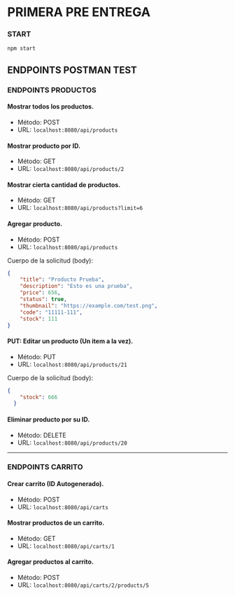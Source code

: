 # PRIMERA PRE ENTREGA

### START

```
npm start
```

## ENDPOINTS POSTMAN TEST


### ENDPOINTS PRODUCTOS

#### Mostrar todos los productos.
- Método: POST
- URL: `localhost:8080/api/products`


#### Mostrar producto por ID.
- Método: GET
- URL: `localhost:8080/api/products/2`


#### Mostrar cierta cantidad de productos.
- Método: GET
- URL: `localhost:8080/api/products?limit=6`

#### Agregar producto.

- Método: POST
- URL: `localhost:8080/api/products`

Cuerpo de la solicitud (body):

```json
{
    "title": "Producto Prueba",
    "description": "Esto es una prueba",
    "price": 656,
    "status": true,
    "thumbnail": "https://example.com/test.png",
    "code": "11111-111",
    "stock": 111
}
```

#### PUT: Editar un producto (Un item a la vez).
- Método: PUT
- URL: `localhost:8080/api/products/21`

Cuerpo de la solicitud (body):
```json
{
    "stock": 666
  }
```

#### Eliminar producto por su ID.
- Método: DELETE
- URL: `localhost:8080/api/products/20`

---

### ENDPOINTS CARRITO

#### Crear carrito (ID Autogenerado).
- Método: POST
- URL: `localhost:8080/api/carts`

#### Mostrar productos de un carrito.
- Método: GET
- URL: `localhost:8080/api/carts/1`

#### Agregar productos al carrito.
- Método: POST
- URL: `localhost:8080/api/carts/2/products/5`
